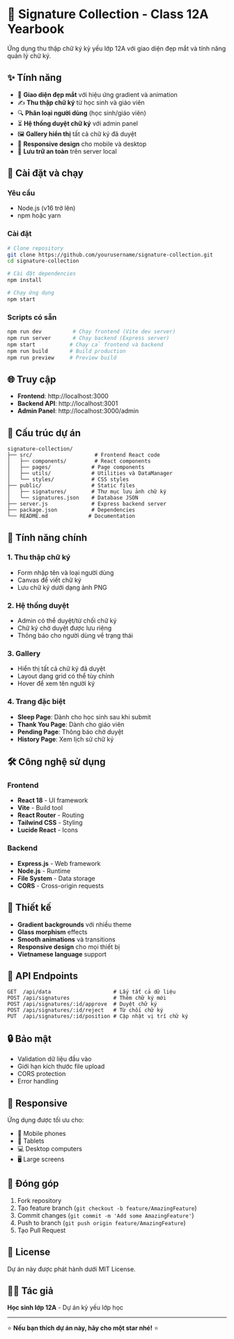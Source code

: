 # 📝 Signature Collection - Class 12A Yearbook

Ứng dụng thu thập chữ ký kỷ yếu lớp 12A với giao diện đẹp mắt và tính năng quản lý chữ ký.

## ✨ Tính năng

- 🎨 **Giao diện đẹp mắt** với hiệu ứng gradient và animation
- ✍️ **Thu thập chữ ký** từ học sinh và giáo viên
- 🔍 **Phân loại người dùng** (học sinh/giáo viên)
- ⏳ **Hệ thống duyệt chữ ký** với admin panel
- 🖼️ **Gallery hiển thị** tất cả chữ ký đã duyệt
- 📱 **Responsive design** cho mobile và desktop
- 💾 **Lưu trữ an toàn** trên server local

## 🚀 Cài đặt và chạy

### Yêu cầu
- Node.js (v16 trở lên)
- npm hoặc yarn

### Cài đặt
```bash
# Clone repository
git clone https://github.com/yourusername/signature-collection.git
cd signature-collection

# Cài đặt dependencies
npm install

# Chạy ứng dụng
npm start
```

### Scripts có sẵn
```bash
npm run dev          # Chạy frontend (Vite dev server)
npm run server       # Chạy backend (Express server)
npm start           # Chạy cả frontend và backend
npm run build       # Build production
npm run preview     # Preview build
```

## 🌐 Truy cập

- **Frontend**: http://localhost:3000
- **Backend API**: http://localhost:3001
- **Admin Panel**: http://localhost:3000/admin

## 📁 Cấu trúc dự án

```
signature-collection/
├── src/                    # Frontend React code
│   ├── components/         # React components
│   ├── pages/             # Page components
│   ├── utils/             # Utilities và DataManager
│   └── styles/            # CSS styles
├── public/                # Static files
│   ├── signatures/        # Thư mục lưu ảnh chữ ký
│   └── signatures.json    # Database JSON
├── server.js              # Express backend server
├── package.json           # Dependencies
└── README.md             # Documentation
```

## 🎯 Tính năng chính

### 1. Thu thập chữ ký
- Form nhập tên và loại người dùng
- Canvas để viết chữ ký
- Lưu chữ ký dưới dạng ảnh PNG

### 2. Hệ thống duyệt
- Admin có thể duyệt/từ chối chữ ký
- Chữ ký chờ duyệt được lưu riêng
- Thông báo cho người dùng về trạng thái

### 3. Gallery
- Hiển thị tất cả chữ ký đã duyệt
- Layout dạng grid có thể tùy chỉnh
- Hover để xem tên người ký

### 4. Trang đặc biệt
- **Sleep Page**: Dành cho học sinh sau khi submit
- **Thank You Page**: Dành cho giáo viên
- **Pending Page**: Thông báo chờ duyệt
- **History Page**: Xem lịch sử chữ ký

## 🛠️ Công nghệ sử dụng

### Frontend
- **React 18** - UI framework
- **Vite** - Build tool
- **React Router** - Routing
- **Tailwind CSS** - Styling
- **Lucide React** - Icons

### Backend
- **Express.js** - Web framework
- **Node.js** - Runtime
- **File System** - Data storage
- **CORS** - Cross-origin requests

## 🎨 Thiết kế

- **Gradient backgrounds** với nhiều theme
- **Glass morphism** effects
- **Smooth animations** và transitions
- **Responsive design** cho mọi thiết bị
- **Vietnamese language** support

## 📝 API Endpoints

```
GET  /api/data                    # Lấy tất cả dữ liệu
POST /api/signatures              # Thêm chữ ký mới
POST /api/signatures/:id/approve  # Duyệt chữ ký
POST /api/signatures/:id/reject   # Từ chối chữ ký
PUT  /api/signatures/:id/position # Cập nhật vị trí chữ ký
```

## 🔒 Bảo mật

- Validation dữ liệu đầu vào
- Giới hạn kích thước file upload
- CORS protection
- Error handling

## 📱 Responsive

Ứng dụng được tối ưu cho:
- 📱 Mobile phones
- 📱 Tablets  
- 💻 Desktop computers
- 🖥️ Large screens

## 🤝 Đóng góp

1. Fork repository
2. Tạo feature branch (`git checkout -b feature/AmazingFeature`)
3. Commit changes (`git commit -m 'Add some AmazingFeature'`)
4. Push to branch (`git push origin feature/AmazingFeature`)
5. Tạo Pull Request

## 📄 License

Dự án này được phát hành dưới MIT License.

## 👨‍💻 Tác giả

**Học sinh lớp 12A** - Dự án kỷ yếu lớp học

---

⭐ **Nếu bạn thích dự án này, hãy cho một star nhé!** ⭐
